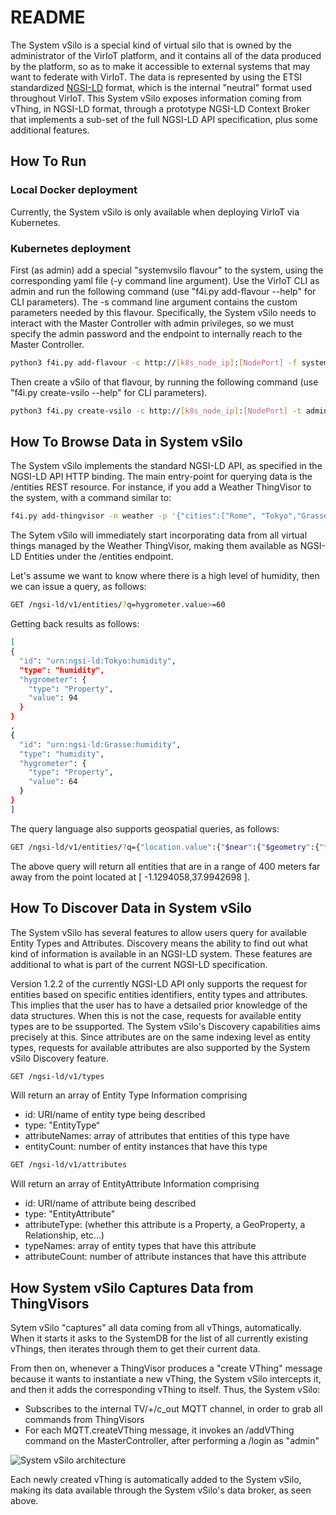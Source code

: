 # README

The System vSilo is a special kind of virtual silo that is owned by the administrator of the VirIoT platform, and it contains all of the data produced by the platform, so as to make it accessible to external systems that may want to federate with VirIoT. The data is represented by using the ETSI standardized [NGSI-LD](https://www.etsi.org/deliver/etsi_gs/CIM/001_099/009/01.02.02_60/gs_CIM009v010202p.pdf) format, which is the internal "neutral" format used throughout VirIoT.
This System vSilo exposes information coming from vThing, in NGSI-LD format, through a prototype NGSI-LD Context Broker that implements a sub-set of the full NGSI-LD API specification, plus some additional features.

## How To Run

### Local Docker deployment

Currently, the System vSilo is only available when deploying VirIoT via Kubernetes.

### Kubernetes deployment

First (as admin) add a special "systemvsilo flavour" to the system, using the corresponding yaml file (-y command line argument). Use the VirIoT CLI as admin and run the following command (use "f4i.py add-flavour --help" for CLI parameters). The -s command line argument contains the custom parameters needed by this flavour. Specifically, the System vSilo needs to interact with the Master Controller with admin privileges, so we must specify the admin password and the endpoint to internally reach to the Master Controller.

```bash  
python3 f4i.py add-flavour -c http://[k8s_node_ip]:[NodePort] -f systemvsilo-f -d "System vSilo" -s '{"flavourtype":"systemvsilo", "adminpassword":"yourAdminPassword", "controllerurl":"http://f4i-master-controller-svc:8090"}' -y "../yaml/flavours-systemvsilo.yaml"
```
Then create a vSilo of that flavour, by running the following command (use "f4i.py create-vsilo --help" for CLI parameters).

```bash
python3 f4i.py create-vsilo -c http://[k8s_node_ip]:[NodePort] -t admin -f systemvsilo-f -s SystemSilo1
```


## How To Browse Data in System vSilo
The System vSilo implements the standard NGSI-LD API, as specified in the NGSI-LD API HTTP binding.
The main entry-point for querying data is the /entities REST resource.
For instance, if you add a Weather ThingVisor to the system, with a command similar to:

```bash
f4i.py add-thingvisor -n weather -p '{"cities":["Rome", "Tokyo","Grasse","Heidelberg"], "rate":60}' -d "Weather ThingVisor"
```

The Sytem vSilo will immediately start incorporating data from all virtual things managed by the Weather ThingVisor, making them available as NGSI-LD Entities under the /entities endpoint.

Let's assume we want to know where there is a high level of humidity, then we can issue a query, as follows:

```bash
GET /ngsi-ld/v1/entities/?q=hygrometer.value>=60
```

Getting back results as follows:

```bash
[
{
  "id": "urn:ngsi-ld:Tokyo:humidity",
  "type": "humidity",
  "hygrometer": {
    "type": "Property",
    "value": 94
  }
}
,
{
  "id": "urn:ngsi-ld:Grasse:humidity",
  "type": "humidity",
  "hygrometer": {
    "type": "Property",
    "value": 64
  }
}
]
```

The query language also supports geospatial queries, as follows:

```bash
GET /ngsi-ld/v1/entities/?q={"location.value":{"$near":{"$geometry":{"type":"Point","coordinates": [ -1.1294058,37.9942698 ] },"$maxDistance":400}}}
```

The above query will return all entities that are in a range of 400 meters far away from the point located at [ -1.1294058,37.9942698 ].


## How To Discover Data in System vSilo
The System vSilo has several features to allow users query for available Entity Types and Attributes.
Discovery means the ability to find out what kind of information is available in an NGSI-LD system. These features are additional to what is part of the current NGSI-LD specification.

Version 1.2.2 of the currently NGSI-LD API only supports the request for entities based on specific entities identifiers, entity types and attributes. This implies that the user has to have a detsailed prior knowledge of the data structures.
When this is not the case, requests for available entity types are to be ssupported.
The System vSilo's Discovery capabilities aims precisely at this.
Since attributes are on the same indexing level as entity types, requests for available attributes are also supported by the System vSilo Discovery feature.

```bash
GET /ngsi-ld/v1/types
```

Will return an array of Entity Type Information comprising
* id: URI/name of entity type being described
* type: "EntityType“
* attributeNames: array of attributes that entities of this type have
* entityCount: number of entity instances that have this type

```bash
GET /ngsi-ld/v1/attributes
```

Will return an array of EntityAttribute Information comprising
* id: URI/name of attribute being described
* type: "EntityAttribute"
* attributeType: (whether this attribute is a Property, a GeoProperty, a Relationship, etc...)
* typeNames: array of entity types that have this attribute
* attributeCount: number of attribute instances that have this attribute


## How System vSilo Captures Data from ThingVisors
Sytem vSilo "captures" all data coming from all vThings, automatically. When it starts it asks to the SystemDB for the list of all currently existing vThings, then iterates through them to get their current data.

From then on, whenever a ThingVisor produces a "create VThing" message because it wants to instantiate a new vThing, the System vSilo intercepts it, and then it adds the corresponding vThing to itself. Thus, the System vSilo:
*  Subscribes to the internal TV/+/c_out MQTT channel, in order to grab all commands from ThingVisors
*  For each MQTT.createVThing message, it invokes an /addVThing command on the MasterController, after performing a /login as "admin"

![System vSilo architecture](vsilo_architecture.jpg)

Each newly created vThing is automatically added to the System vSilo, making its data available through the System vSilo's data broker, as seen above.

